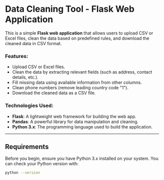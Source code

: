 # Data Cleaning Tool - Flask Web Application

This is a simple **Flask web application** that allows users to upload CSV or Excel files, clean the data based on predefined rules, and download the cleaned data in CSV format.

### Features:
- Upload CSV or Excel files.
- Clean the data by extracting relevant fields (such as address, contact details, etc.).
- Fill missing data using available information from other columns.
- Clean phone numbers (remove leading country code "1").
- Download the cleaned data as a CSV file.

### Technologies Used:
- **Flask**: A lightweight web framework for building the web app.
- **Pandas**: A powerful library for data manipulation and cleaning.
- **Python 3.x**: The programming language used to build the application.

---

## Requirements

Before you begin, ensure you have Python 3.x installed on your system. You can check your Python version with:

```bash
python --version
